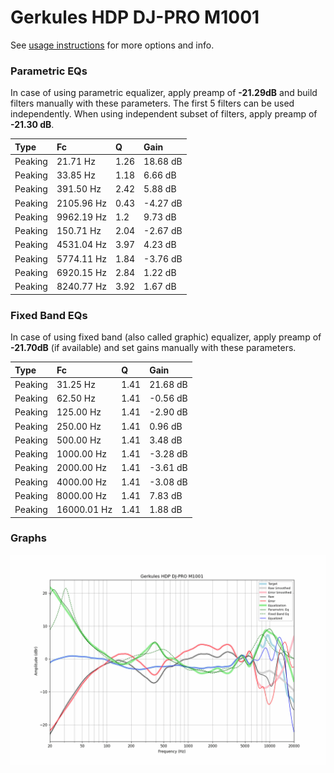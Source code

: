 # Gerkules HDP DJ-PRO M1001
See [usage instructions](https://github.com/jaakkopasanen/AutoEq#usage) for more options and info.

### Parametric EQs
In case of using parametric equalizer, apply preamp of **-21.29dB** and build filters manually
with these parameters. The first 5 filters can be used independently.
When using independent subset of filters, apply preamp of **-21.30 dB**.

| Type    | Fc         |    Q | Gain     |
|:--------|:-----------|:-----|:---------|
| Peaking | 21.71 Hz   | 1.26 | 18.68 dB |
| Peaking | 33.85 Hz   | 1.18 | 6.66 dB  |
| Peaking | 391.50 Hz  | 2.42 | 5.88 dB  |
| Peaking | 2105.96 Hz | 0.43 | -4.27 dB |
| Peaking | 9962.19 Hz | 1.2  | 9.73 dB  |
| Peaking | 150.71 Hz  | 2.04 | -2.67 dB |
| Peaking | 4531.04 Hz | 3.97 | 4.23 dB  |
| Peaking | 5774.11 Hz | 1.84 | -3.76 dB |
| Peaking | 6920.15 Hz | 2.84 | 1.22 dB  |
| Peaking | 8240.77 Hz | 3.92 | 1.67 dB  |

### Fixed Band EQs
In case of using fixed band (also called graphic) equalizer, apply preamp of **-21.70dB**
(if available) and set gains manually with these parameters.

| Type    | Fc          |    Q | Gain     |
|:--------|:------------|:-----|:---------|
| Peaking | 31.25 Hz    | 1.41 | 21.68 dB |
| Peaking | 62.50 Hz    | 1.41 | -0.56 dB |
| Peaking | 125.00 Hz   | 1.41 | -2.90 dB |
| Peaking | 250.00 Hz   | 1.41 | 0.96 dB  |
| Peaking | 500.00 Hz   | 1.41 | 3.48 dB  |
| Peaking | 1000.00 Hz  | 1.41 | -3.28 dB |
| Peaking | 2000.00 Hz  | 1.41 | -3.61 dB |
| Peaking | 4000.00 Hz  | 1.41 | -3.08 dB |
| Peaking | 8000.00 Hz  | 1.41 | 7.83 dB  |
| Peaking | 16000.01 Hz | 1.41 | 1.88 dB  |

### Graphs
![](./Gerkules%20HDP%20DJ-PRO%20M1001.png)